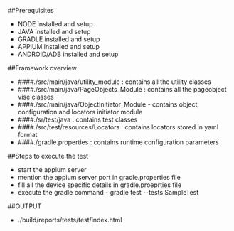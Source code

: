 ##Prerequisites
* NODE installed and setup
* JAVA installed and setup
* GRADLE installed and setup
* APPIUM installed and setup
* ANDROID/ADB installed and setup

##Framework overview
* ####./src/main/java/utility_module : contains all the utility classes
* ####./src/main/java/PageObjects_Module : contains all the pageobject vise classes
* ####./src/main/java/ObjectInitiator_Module - contains object, configuration and locators initiator module
* ####./sr/test/java : contains test classes
* ####./src/test/resources/Locators : contains locators stored in yaml format
* ####./gradle.properties : contains runtime configuration parameters


##Steps to execute the test
* start the appium server
* mention the appium server port in gradle.properties file
* fill all the device specific details in gradle.proeprties file
* execute the gradle command -  gradle test --tests SampleTest

##OUTPUT
* ./build/reports/tests/test/index.html
